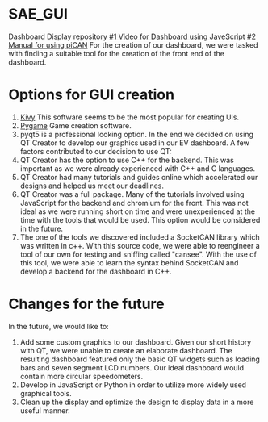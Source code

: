 # SAE_GUI
Dashboard Display repository
[#1 Video for Dashboard using JaveScript](https://www.youtube.com/watch?time_continue=717&v=5C9ypE6JUuY)
[#2 Manual for using piCAN](http://skpang.co.uk/blog/archives/1220)
For the creation of our dashboard, we were tasked with finding a suitable tool for the creation of the front end of the dashboard.
# Options for GUI creation
 1. [Kivy](https://kivy.org/#home) This software seems to be the most popular for creating UIs.
 2. [Pygame](https://github.com/pygame/pygame) Game creation software.
 3. pyqt5 is a professional looking option.
In the end we decided on using QT Creator to develop our graphics used in our EV dashboard.
A few factors contributed to our decision to use QT:
 1. QT Creator has the option to use C++ for the backend. This was important as we were already experienced with C++ and C languages.
 2. QT Creator had many tutorials and guides online which accelerated our designs and helped us meet our deadlines.
 3. QT Creator was a full package. Many of the tutorials involved using JavaScript for the backend and chromium for the front. This was   not ideal as we were running short on time and were unexperienced at the time with the tools that would be used. This option would be considered in the future.
 4. The one of the tools we discovered included a SocketCAN library which was written in c++. With this source code, we were able to reengineer a tool of our own for testing and sniffing called "cansee". With the use of this tool, we were able to learn the syntax behind SocketCAN and develop a backend for the dashboard in C++.
 # Changes for the future
 In the future, we would like to:
 1. Add some custom graphics to our dashboard. Given our short history with QT, we were unable to create an elaborate dashboard. The resulting dashboard featured only the basic QT widgets such as loading bars and seven segment LCD numbers. Our ideal dashboard would contain more circular speedometers. 
 2. Develop in JavaScript or Python in order to utilize more widely used graphical tools.
 3. Clean up the display and optimize the design to display data in a more useful manner.
